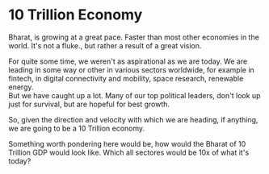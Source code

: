 # 10 Trillion Economy

Bharat, is growing at a great pace. Faster than most other economies in the world.
It's not a fluke., but rather a result of a great vision.

For quite some time, we weren't as aspirational as we are today. We are leading in some way or other in various sectors worldwide, for example in fintech, in digital connectivity and mobility, space research, renewable energy.  
But we have caught up a lot. Many of our top political leaders, don't look up just for survival, but are hopeful for best growth.

So, given the direction and velocity with which we are heading, if anything, we are going to be a 10 Trillion economy.

Something worth pondering here would be, how would the Bharat of 10 Trillion GDP would look like.
Which all sectores would be 10x of what it's today?
